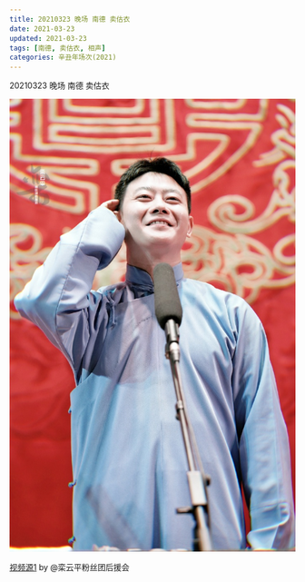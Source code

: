 ```yaml
---
title: 20210323 晚场 南德 卖估衣 
date: 2021-03-23
updated: 2021-03-23
tags: [南德, 卖估衣, 相声] 
categories: 辛丑年场次(2021)
---
```

20210323 晚场 南德 卖估衣 

![](https://raw.githubusercontent.com/rhenginium/image/main/007aVJ83ly1gou7bw5ckwj31lb2iob2b.jpg)

[视频源1](https://m.weibo.cn/6574451359/4618030778422157) by @栾云平粉丝团后援会